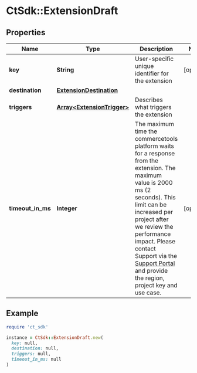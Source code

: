 # CtSdk::ExtensionDraft

## Properties

| Name | Type | Description | Notes |
| ---- | ---- | ----------- | ----- |
| **key** | **String** | User-specific unique identifier for the extension | [optional] |
| **destination** | [**ExtensionDestination**](ExtensionDestination.md) |  |  |
| **triggers** | [**Array&lt;ExtensionTrigger&gt;**](ExtensionTrigger.md) | Describes what triggers the extension |  |
| **timeout_in_ms** | **Integer** | The maximum time the commercetools platform waits for a response from the extension. The maximum value is 2000 ms (2 seconds). This limit can be increased per project after we review the performance impact. Please contact Support via the [Support Portal](https://support.commercetools.com) and provide the region, project key and use case. | [optional] |

## Example

```ruby
require 'ct_sdk'

instance = CtSdk::ExtensionDraft.new(
  key: null,
  destination: null,
  triggers: null,
  timeout_in_ms: null
)
```

